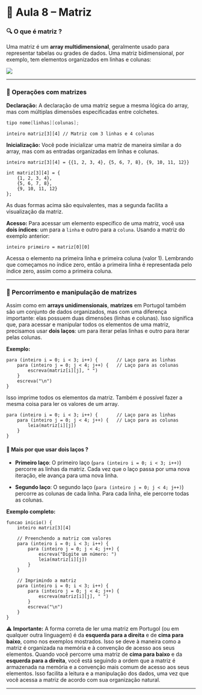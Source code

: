 # 📘 Aula 8 – Matriz

### 🔍 O que é matriz ?
Uma matriz é um **array multidimensional**, geralmente usado para representar tabelas ou grades de dados. Uma matriz bidimensional, por exemplo, tem elementos organizados em linhas e colunas:

![](https://media.geeksforgeeks.org/wp-content/uploads/20240416133310/Introduction-to-Matrix.webp)

---

### 🔵 Operações com matrizes

**Declaração:**
A declaração de uma matriz segue a mesma lógica do array, mas com múltiplas dimensões especificadas entre colchetes.
```c
tipo nome[linhas][colunas];
```
```portugol
inteiro matriz[3][4] // Matriz com 3 linhas e 4 colunas
```

**Inicialização:**
Você pode inicializar uma matriz de maneira similar a do array, mas com as entradas organizadas em linhas e colunas.

```portugol
inteiro matriz[3][4] = {{1, 2, 3, 4}, {5, 6, 7, 8}, {9, 10, 11, 12}}
```
```portugol
int matriz[3][4] = { 
    {1, 2, 3, 4}, 
    {5, 6, 7, 8}, 
    {9, 10, 11, 12} 
};
```
As duas formas acima são equivalentes, mas a segunda facilita a visualização da matriz.

**Acesso:**
Para acessar um elemento específico de uma matriz, você usa **dois índices**: um para a `linha` e outro para a `coluna`. Usando a matriz do exemplo anterior:

```portugol
inteiro primeiro = matriz[0][0]
```
Acessa o elemento na primeira linha e primeira coluna (valor 1). Lembrando que começamos no índice zero, então a primeira linha é representada pelo índice zero, assim como a primeira coluna.

---

### 🔵 Percorrimento e manipulação de matrizes
Assim como em **arrays unidimensionais**, **matrizes** em Portugol também são um conjunto de dados organizados, mas com uma diferença importante: elas possuem duas dimensões (linhas e colunas). Isso significa que, para acessar e manipular todos os elementos de uma matriz, precisamos usar **dois laços**: um para iterar pelas linhas e outro para iterar pelas colunas.

**Exemplo:**
```portugol
para (inteiro i = 0; i < 3; i++) {       // Laço para as linhas
    para (inteiro j = 0; j < 4; j++) {   // Laço para as colunas
        escreva(matriz[i][j], " ")
    }
    escreva("\n")
}
```
Isso imprime todos os elementos da matriz. Também é possível fazer a mesma coisa para ler os valores de um array.

```portugol
para (inteiro i = 0; i < 3; i++) {       // Laço para as linhas
    para (inteiro j = 0; j < 4; j++) {   // Laço para as colunas
        leia(matriz[i][j])
    }
}
```

#### 🔹 **Mais por que usar dois laços ?**
- **Primeiro laço**: O primeiro laço (`para (inteiro i = 0; i < 3; i++)`) percorre as linhas da matriz. Cada vez que o laço passa por uma nova iteração, ele avança para uma nova linha.

* **Segundo laço**: O segundo laço (`para (inteiro j = 0; j < 4; j++)`) percorre as colunas de cada linha. Para cada linha, ele percorre todas as colunas.


**Exemplo completo:**
```portugol
funcao inicio() {
    inteiro matriz[3][4]

    // Preenchendo a matriz com valores
    para (inteiro i = 0; i < 3; i++) {
        para (inteiro j = 0; j < 4; j++) {
            escreva("Digite um número: ")
            leia(matriz[i][j])
        }
    }

    // Imprimindo a matriz
    para (inteiro i = 0; i < 3; i++) {
        para (inteiro j = 0; j < 4; j++) {
            escreva(matriz[i][j], " ")
        }
        escreva("\n")
    }
}

```

⚠️ **Importante:**
A forma correta de ler uma matriz em Portugol (ou em qualquer outra linguagem) é da **esquerda para a direita** e de **cima para baixo**, como nos exemplos mostrados. Isso se deve à maneira como a matriz é organizada na memória e à convenção de acesso aos seus elementos.
Quando você percorre uma matriz de **cima para baixo** e da **esquerda para a direita**, você está seguindo a ordem que a matriz é armazenada na memória e a convenção mais comum de acesso aos seus elementos. Isso facilita a leitura e a manipulação dos dados, uma vez que você acessa a matriz de acordo com sua organização natural.

---